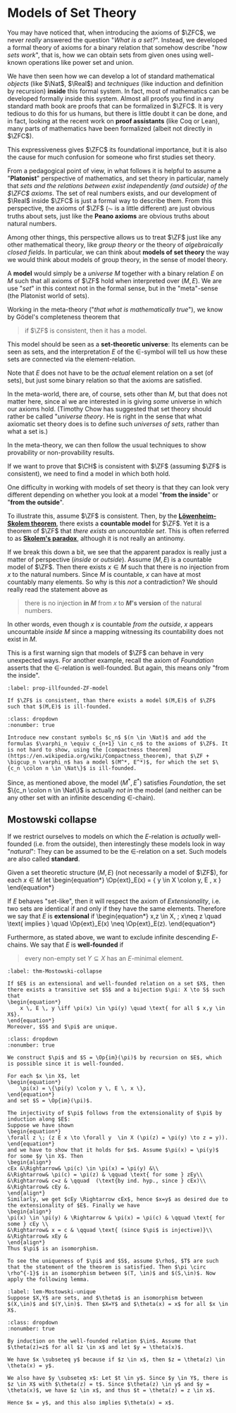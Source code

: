# Models of Set Theory

You may have noticed that, when introducing the axioms of $\ZFC$, we never *really* answered the question "*What is a set?*". Instead, we developed a formal theory of axioms for a binary relation that somehow describe "*how sets work*", that is, how we can obtain sets from given ones using well-known operations like power set and union.

We have then seen how we can develop a lot of standard mathematical *objects* (like $\Nat$, $\Real$) and *techniques* (like induction and definition by recursion) **inside** this formal system. In fact, most of mathematics can be developed formally inside this system. Almost all proofs you find in any standard math book are proofs that can be formalized in $\ZFC$. It is very tedious to do this for us humans, but there is little doubt it can be done, and in fact, looking at the recent work on **proof assistants** (like Coq or Lean), many parts of mathematics have been formalized (albeit not directly in $\ZFC$).

This expressiveness gives $\ZFC$ its foundational importance, but it is also the cause for much confusion for someone who first studies set theory.

From a pedagogical point of view, in what follows it is helpful to assume a "**Platonist**" perspective of mathematics, and set theory in particular, namely that *sets and the relations between exist independently (and outside) of the $\ZFC$ axioms*. The set of real numbers exists, and our development of $\Real$ inside $\ZFC$ is just a formal way to describe them. From this perspective, the axioms of $\ZF$ ($\AC$ is a little different) are just obvious truths about sets, just like the **Peano axioms** are obvious truths about natural numbers.

Among other things, this perspective allows us to treat $\ZF$ just like any other mathematical theory, like *group theory* or the theory of *algebraically closed fields*.
In particular, we can think about **models of set theory** the way we would think about models of group theory, in the sense of model theory.

A **model** would simply be a *universe* $M$ together with a binary relation $E$ on $M$ such that  all axioms of $\ZF$ hold when interpreted over $(M,E)$. 
We are  use "*set*" in this context not in the formal sense, but in the "meta"-sense (the Platonist world of sets).

Working in the meta-theory ("*that what is mathematically true*"), we know by Gödel's completeness theorem that

> if $\ZF$ is consistent, then it has a model.

This model should be seen as a **set-theoretic universe**: Its elements can be seen as sets, and the interpretation  $E$ of the $\in$-symbol will tell us how these sets are connected via the element-relation.

Note that $E$ does not have to be the *actual* element relation on a set (of sets), but just some binary relation so that the axioms are satisfied.

In the meta-world, there are, of course, sets other than $M$, but that does not matter here, since al we are interested in is giving *some* universe in which our axioms hold. (Timothy Chow has suggested that set theory should rather be called "*universe theory*. He is right in the sense that what axiomatic set theory does is to define such *universes of sets*, rather than what a set is.)

In the meta-theory, we can then follow the usual techniques to show provability or non-provability results.

If we want to prove that $\CH$ is consistent with $\ZF$ (assuming $\ZF$ is consistent), we need to find a model in which both hold.

One difficulty in working with models of set theory is that they can look very different depending on whether you look at a model "**from the inside**" or "**from the outside**".

To illustrate this, assume $\ZF$ is consistent. Then, by the **[Löwenheim-Skolem theorem](https://en.wikipedia.org/wiki/L%C3%B6wenheim%E2%80%93Skolem_theorem)**, there exists a **countable model** for $\ZF$.
Yet it is a theorem of $\ZF$ that *there exists an uncountable set*. This is often referred to as **[Skolem's paradox](https://en.wikipedia.org/wiki/Skolem's_paradox)**, although it is not really an antinomy. 

If we break this down a bit, we see that the apparent paradox is really just a matter of perspective (*inside* or *outside*). Assume $(M,E)$ is a countable model of $\ZF$. Then there exists $x \in M$ such that there is no injection from $x$ to the natural numbers. Since $M$ is countable, $x$ can have at most countably many elements. So why is this *not* a contradiction? We should really read the statement above as

> there is no injection **in $M$** from $x$ to **$M$'s version** of the natural numbers.

In other words, even though $x$ is countable *from the outside*, $x$ appears uncountable *inside $M$* since a mapping witnessing its countability does not exist in $M$.

This is a first warning sign that models of $\ZF$ can behave in very unexpected ways. For another example, recall the axiom of *Foundation* asserts that the $\in$-relation is well-founded. But again, this means only "from the inside".

```{prf:proposition}
:label: prop-illfounded-ZF-model

If $\ZF$ is consistent, than there exists a model $(M,E)$ of $\ZF$ such that $(M,E)$ is ill-founded. 
```

```{prf:proof}
:class: dropdown
:nonumber: true

Introduce new constant symbols $c_n$ $(n \in \Nat)$ and add the formulas $\varphi_n \equiv c_{n+1} \in c_n$ to the axioms of $\ZF$. It is not hard to show, using the [compactness theorem](https://en.wikipedia.org/wiki/Compactness_theorem), that $\ZF + \bigcup_n \varphi_n$ has a model $(M^*, E^*)$, for which the set $\{c_n \colon n \in \Nat\}$ is ill-founded.
```

Since, as mentioned above, the model $(M^*,E^*)$ satisfies *Foundation*, the set $\{c_n \colon n \in \Nat\}$ is actually *not in* the model (and neither can be any other set with an infinite descending $\in$-chain).



## Mostowski collapse
If we restrict ourselves to models on which the $E$-relation is *actually* well-founded (i.e. from the outside), then interestingly these models look in way "*natural*": They can be assumed to be the $\in$-relation on a set. Such models are also called **standard**.

Given a set theoretic structure $(M,E)$ (not necessarily a model of $\ZF$), for each $x \in M$ let
\begin{equation*}
	\Op{ext}_E(x) = \{ y \in X \colon y\, E \, x \}
\end{equation*}

If $E$ behaves "set-like", then it will respect the axiom of *Extensionality*, i.e. two sets are identical if and only if they have the same elements. Therefore we say that $E$ is **extensional** if
\begin{equation*}
	x,z \in X, \; x\neq z \quad \text{ implies } \quad \Op{ext}_E(x) \neq \Op{ext}_E(z).
\end{equation*}

Furthermore, as stated above, we want to exclude infinite descending $E$-chains. We say that $E$ is **well-founded** if

>  every non-empty set $Y \subseteq X$ has an $E$-minimal element.

```{prf:theorem} Mostowski collapse
:label: thm-Mostowski-collapse

If $E$ is an extensional and well-founded relation on a set $X$, then there exists a transitive set $S$ and a bijection $\pi: X \to S$ such that
\begin{equation*}
    x \, E \, y \iff \pi(x) \in \pi(y) \quad \text{ for all $ x,y \in X$}.		
\end{equation*}
Moreover, $S$ and $\pi$ are unique.
```

```{prf:proof}
:class: dropdown
:nonumber: true

We construct $\pi$ and $S = \Op{im}(\pi)$ by recursion on $E$, which is possible since it is well-founded. 

For each $x \in X$, let
\begin{equation*}
    \pi(x) = \{\pi(y) \colon y \, E \, x \},
\end{equation*} 
and set $S = \Op{im}(\pi)$.

The injectivity of $\pi$ follows from the extensionality of $\pi$ by induction along $E$: 	
Suppose we have shown 
\begin{equation*}
\forall z \; (z E x \to \forall y  \in X (\pi(z) = \pi(y) \to z = y)).
\end{equation*}
and we have to show that it holds for $x$. Assume $\pi(x) = \pi(y)$ for some $y \in X$. Then
\begin{align*}
cEx &\Rightarrow& \pi(c) \in \pi(x) = \pi(y) &\\
&\Rightarrow& \pi(c) = \pi(z) & \qquad \text{ for some } zEy\\
&\Rightarrow& c=z & \qquad  (\text{by ind. hyp., since } cEx)\\
&\Rightarrow& cEy &.
\end{align*}
Similarly, we get $cEy \Rightarrow cEx$, hence $x=y$ as desired due to the extensionality of $E$. Finally we have
\begin{align*}
\pi(x) \in \pi(y) & \Rightarrow & \pi(x) = \pi(c) & \qquad \text{ for some } cEy \\
&\Rightarrow& x = c & \qquad \text{ (since $\pi$ is injective)}\\
&\Rightarrow& xEy &
\end{align*}
Thus $\pi$ is an isomorphism.

To see the uniqueness of $\pi$ and $S$, assume $\rho$, $T$ are such that the statement of the theorem is satisfied. Then $\pi \circ \rho^{-1}$ is an isomorphism between $(T, \in)$ and $(S,\in)$. Now apply the following lemma.
```

```{prf:lemma}    
:label: lem-Mostowski-unique
Suppose $X,Y$ are sets, and $\theta$ is an isomorphism between $(X,\in)$ and $(Y,\in)$. Then $X=Y$ and $\theta(x) = x$ for all $x \in X$.
```

```{prf:proof}
:class: dropdown
:nonumber: true
    
By induction on the well-founded relation $\in$. Assume that $\theta(z)=z$ for all $z \in x$ and let $y = \theta(x)$. 
    
We have $x \subseteq y$ because if $z \in x$, then $z = \theta(z) \in \theta(x) = y$.

We also have $y \subseteq x$: Let $t \in y$. Since $y \in Y$, there is $z \in X$ with $\theta(z) = t$. Since $\theta(z) \in y$ and $y = \theta(x)$, we have $z \in x$, and thus $t = \theta(z) = z \in x$. 

Hence $x = y$, and this also implies $\theta(x) = x$.
```



